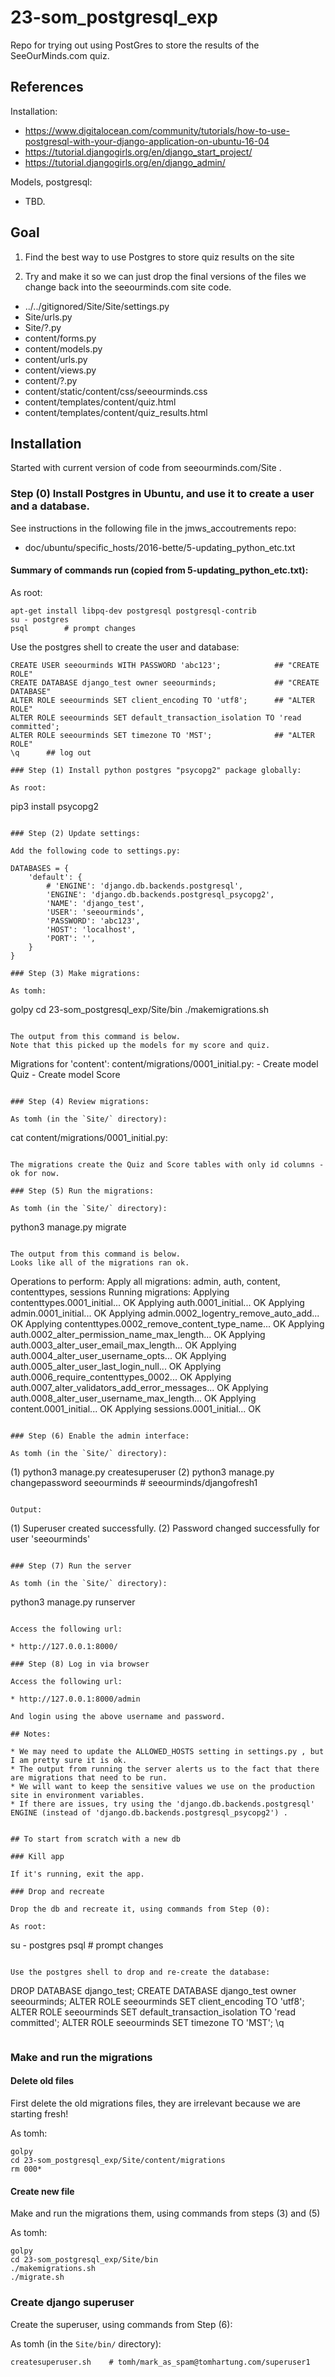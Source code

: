 # 23-som_postgresql_exp

Repo for trying out using PostGres to store the results of the SeeOurMinds.com quiz.

## References

Installation:

* https://www.digitalocean.com/community/tutorials/how-to-use-postgresql-with-your-django-application-on-ubuntu-16-04
* https://tutorial.djangogirls.org/en/django_start_project/
* https://tutorial.djangogirls.org/en/django_admin/

Models, postgresql:

* TBD.

## Goal

1. Find the best way to use Postgres to store quiz results on the site

2. Try and make it so we can just drop the final versions of the files we change back into the seeourminds.com site code.

* ../../gitignored/Site/Site/settings.py
* Site/urls.py
* Site/?.py
* content/forms.py
* content/models.py
* content/urls.py
* content/views.py
* content/?.py
* content/static/content/css/seeourminds.css
* content/templates/content/quiz.html
* content/templates/content/quiz_results.html

## Installation

Started with current version of code from seeourminds.com/Site .

### Step (0) Install Postgres in Ubuntu, and use it to create a user and a database.

See instructions in the following file in the jmws_accoutrements repo:

* doc/ubuntu/specific_hosts/2016-bette/5-updating_python_etc.txt

#### Summary of commands run (copied from 5-updating_python_etc.txt):

As root:

```
apt-get install libpq-dev postgresql postgresql-contrib
su - postgres
psql        # prompt changes
```

Use the postgres shell to create the user and database:

```
CREATE USER seeourminds WITH PASSWORD 'abc123';            ## "CREATE ROLE"
CREATE DATABASE django_test owner seeourminds;             ## "CREATE DATABASE"
ALTER ROLE seeourminds SET client_encoding TO 'utf8';      ## "ALTER ROLE"
ALTER ROLE seeourminds SET default_transaction_isolation TO 'read committed';
ALTER ROLE seeourminds SET timezone TO 'MST';              ## "ALTER ROLE"
\q      ## log out

### Step (1) Install python postgres "psycopg2" package globally:

As root:

```
pip3 install psycopg2
```

### Step (2) Update settings:

Add the following code to settings.py:

DATABASES = {
    'default': {
        # 'ENGINE': 'django.db.backends.postgresql',
        'ENGINE': 'django.db.backends.postgresql_psycopg2',
        'NAME': 'django_test',
        'USER': 'seeourminds',
        'PASSWORD': 'abc123',
        'HOST': 'localhost',
        'PORT': '',
    }
}

### Step (3) Make migrations:

As tomh:

```
golpy
cd 23-som_postgresql_exp/Site/bin
./makemigrations.sh
```

The output from this command is below.
Note that this picked up the models for my score and quiz.

```
Migrations for 'content':
  content/migrations/0001_initial.py:
    - Create model Quiz
    - Create model Score
```

### Step (4) Review migrations:

As tomh (in the `Site/` directory):

```
cat content/migrations/0001_initial.py:
```

The migrations create the Quiz and Score tables with only id columns - ok for now.

### Step (5) Run the migrations:

As tomh (in the `Site/` directory):

```
python3 manage.py migrate
```

The output from this command is below.
Looks like all of the migrations ran ok.

```
Operations to perform:
  Apply all migrations: admin, auth, content, contenttypes, sessions
Running migrations:
  Applying contenttypes.0001_initial... OK
  Applying auth.0001_initial... OK
  Applying admin.0001_initial... OK
  Applying admin.0002_logentry_remove_auto_add... OK
  Applying contenttypes.0002_remove_content_type_name... OK
  Applying auth.0002_alter_permission_name_max_length... OK
  Applying auth.0003_alter_user_email_max_length... OK
  Applying auth.0004_alter_user_username_opts... OK
  Applying auth.0005_alter_user_last_login_null... OK
  Applying auth.0006_require_contenttypes_0002... OK
  Applying auth.0007_alter_validators_add_error_messages... OK
  Applying auth.0008_alter_user_username_max_length... OK
  Applying content.0001_initial... OK
  Applying sessions.0001_initial... OK
```

### Step (6) Enable the admin interface:

As tomh (in the `Site/` directory):

```
(1) python3 manage.py createsuperuser
(2) python3 manage.py changepassword seeourminds   # seeourminds/djangofresh1
```

Output:

```
(1) Superuser created successfully.
(2) Password changed successfully for user 'seeourminds'
```

### Step (7) Run the server

As tomh (in the `Site/` directory):

```
python3 manage.py runserver
```

Access the following url:

* http://127.0.0.1:8000/

### Step (8) Log in via browser

Access the following url:

* http://127.0.0.1:8000/admin

And login using the above username and password.

## Notes:

* We may need to update the ALLOWED_HOSTS setting in settings.py , but I am pretty sure it is ok.
* The output from running the server alerts us to the fact that there are migrations that need to be run.
* We will want to keep the sensitive values we use on the production site in environment variables.
* If there are issues, try using the 'django.db.backends.postgresql' ENGINE (instead of 'django.db.backends.postgresql_psycopg2') .


## To start from scratch with a new db

### Kill app

If it's running, exit the app.

### Drop and recreate

Drop the db and recreate it, using commands from Step (0):

As root:

```
su - postgres
psql        # prompt changes
```

Use the postgres shell to drop and re-create the database:

```
DROP DATABASE django_test;
CREATE DATABASE django_test owner seeourminds;
ALTER ROLE seeourminds SET client_encoding TO 'utf8';
ALTER ROLE seeourminds SET default_transaction_isolation TO 'read committed';
ALTER ROLE seeourminds SET timezone TO 'MST';
\q
```
```

### Make and run the migrations

#### Delete old files

First delete the old migrations files, they are irrelevant because we are starting fresh!

As tomh:

```
golpy
cd 23-som_postgresql_exp/Site/content/migrations
rm 000*
```

#### Create new file

Make and run the migrations them, using commands from steps (3) and (5)

As tomh:

```
golpy
cd 23-som_postgresql_exp/Site/bin
./makemigrations.sh
./migrate.sh
```

### Create django superuser

Create the superuser, using commands from Step (6):

As tomh (in the `Site/bin/` directory):

```
createsuperuser.sh    # tomh/mark_as_spam@tomhartung.com/superuser1
```
